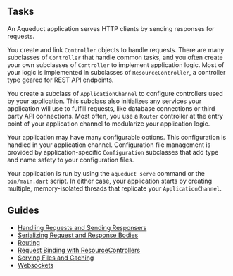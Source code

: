 ## Tasks

An Aqueduct application serves HTTP clients by sending responses for requests.

You create and link `Controller` objects to handle requests. There are many subclasses of `Controller` that handle common tasks, and you often create your own subclasses of `Controller` to implement application logic. Most of your logic is implemented in subclasses of `ResourceController`, a controller type geared for REST API endpoints.

You create a subclass of `ApplicationChannel` to configure controllers used by your application. This subclass also initializes any services your application will use to fulfill requests, like database connections or third party API connections. Most often, you use a `Router` controller at the entry point of your application channel to modularize your application logic.

Your application may have many configurable options. This configuration is handled in your application channel. Configuration file management is provided by application-specific `Configuration` subclasses that add type and name safety to your configuration files.

Your application is run by using the `aqueduct serve` command or the `bin/main.dart` script. In either case, your application starts by creating multiple, memory-isolated threads that replicate your `ApplicationChannel`.

## Guides

- [Handling Requests and Sending Responsers](controller.md)
- [Serializing Request and Response Bodies](request_and_response.md)
- [Routing](routing.md)
- [Request Binding with ResourceControllers](resource_controller.md)
- [Serving Files and Caching](serving_files.md)
- [Websockets](websockets.md)
